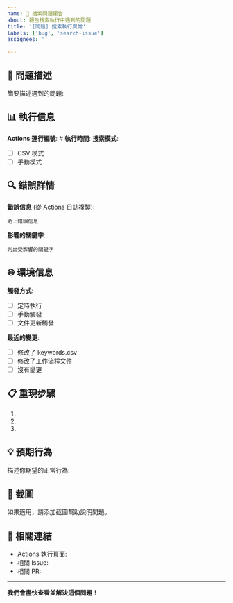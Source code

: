 ```yaml
---
name: 🐛 搜索問題報告
about: 報告搜索執行中遇到的問題
title: '[問題] 搜索執行異常'
labels: ['bug', 'search-issue']
assignees: ''

---
```


## 🚨 問題描述

簡要描述遇到的問題:


## 📊 執行信息

**Actions 運行編號**: #
**執行時間**: 
**搜索模式**: 
- [ ] CSV 模式
- [ ] 手動模式

## 🔍 錯誤詳情

**錯誤信息** (從 Actions 日誌複製):
```
貼上錯誤信息
```

**影響的關鍵字**:
```
列出受影響的關鍵字
```

## 🌐 環境信息

**觸發方式**:
- [ ] 定時執行
- [ ] 手動觸發
- [ ] 文件更新觸發

**最近的變更**:
- [ ] 修改了 keywords.csv
- [ ] 修改了工作流程文件
- [ ] 沒有變更

## 📋 重現步驟

1. 
2. 
3. 

## 💡 預期行為

描述你期望的正常行為:


## 📸 截圖

如果適用，請添加截圖幫助說明問題。

## 🔗 相關連結

- Actions 執行頁面: 
- 相關 Issue: 
- 相關 PR: 

---

**我們會盡快查看並解決這個問題！**